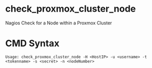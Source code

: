 # check_proxmox_cluster_node
Nagios Check for a Node within a Proxmox Cluster

# CMD Syntax 

`Usage: check_proxmox_cluster_node -H <HostIP> -u <username> -t <tokenname> -s <secret> -n <nodeNumber>`
